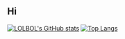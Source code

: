 ## Hi
[![LOLBOL's GitHub stats](https://github-readme-stats.vercel.app/api?username=Jowish&show_icons=true&hide=stars&theme=dracula)](https://github.com/anuraghazra/github-readme-stats)
[![Top Langs](https://github-readme-stats.vercel.app/api/top-langs/?username=Jowish&layout=compact&theme=dracula)](https://github.com/anuraghazra/github-readme-stats)
<!--
**Jowish/Jowish** is a ✨ _special_ ✨ repository because its `README.md` (this file) appears on your GitHub profile.

Here are some ideas to get you started:

- 🔭 I’m currently working on ...
- 🌱 I’m currently learning ...
- 👯 I’m looking to collaborate on ...
- 🤔 I’m looking for help with ...
- 💬 Ask me about ...
- 📫 How to reach me: ...
- 😄 Pronouns: ...
- ⚡ Fun fact: ...
-->
